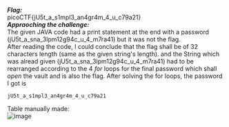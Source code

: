 ***Flag:*** <br>
picoCTF{jU5t_a_s1mpl3_an4gr4m_4_u_c79a21}
<br>
***Appraoching the challenge:*** <br>
The given JAVA code had a print statement at the end with a password 
(jU5t_a_sna_3lpm12g94c_u_4_m7ra41) but it was not the flag. <br>
After reading the code, I could conclude that the flag shall be of 32 characters length (same as the given string's length).
and the String which was alread given (jU5t_a_sna_3lpm12g94c_u_4_m7ra41) had to be rearranged according to the 4 *for* loops for the final password which shall *open* the vault and is also the flag. 
After solving the for loops, the password I got is
```
jU5t_a_s1mpl3_an4gr4m_4_u_c79a21
```
Table manually made:
<br>
![image](https://github.com/user-attachments/assets/0b042d24-2440-42a3-8d77-66fcffce13ca)
